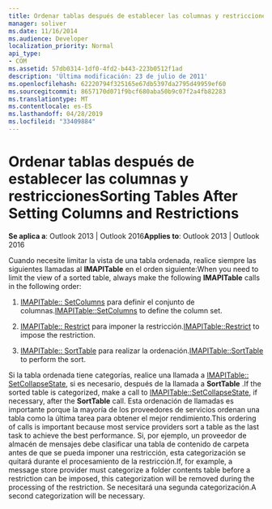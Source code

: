 ```yaml
---
title: Ordenar tablas después de establecer las columnas y restricciones
manager: soliver
ms.date: 11/16/2014
ms.audience: Developer
localization_priority: Normal
api_type:
- COM
ms.assetid: 57db0314-1df0-4fd2-b443-223b0512f1ad
description: 'Última modificación: 23 de julio de 2011'
ms.openlocfilehash: 62220794f325165e67db5397da2795d49959ef60
ms.sourcegitcommit: 8657170d071f9bcf680aba50b9c07f2a4fb82283
ms.translationtype: MT
ms.contentlocale: es-ES
ms.lasthandoff: 04/28/2019
ms.locfileid: "33409884"
---
```

# <a name="sorting-tables-after-setting-columns-and-restrictions"></a><span data-ttu-id="d1a84-103">Ordenar tablas después de establecer las columnas y restricciones</span><span class="sxs-lookup"><span data-stu-id="d1a84-103">Sorting Tables After Setting Columns and Restrictions</span></span>

  
  
<span data-ttu-id="d1a84-104">**Se aplica a**: Outlook 2013 | Outlook 2016</span><span class="sxs-lookup"><span data-stu-id="d1a84-104">**Applies to**: Outlook 2013 | Outlook 2016</span></span> 
  
<span data-ttu-id="d1a84-105">Cuando necesite limitar la vista de una tabla ordenada, realice siempre las siguientes llamadas al **IMAPITable** en el orden siguiente:</span><span class="sxs-lookup"><span data-stu-id="d1a84-105">When you need to limit the view of a sorted table, always make the following **IMAPITable** calls in the following order:</span></span> 
  
1. <span data-ttu-id="d1a84-106">[IMAPITable:: SetColumns](imapitable-setcolumns.md) para definir el conjunto de columnas.</span><span class="sxs-lookup"><span data-stu-id="d1a84-106">[IMAPITable::SetColumns](imapitable-setcolumns.md) to define the column set.</span></span> 
    
2. <span data-ttu-id="d1a84-107">[IMAPITable:: Restrict](imapitable-restrict.md) para imponer la restricción.</span><span class="sxs-lookup"><span data-stu-id="d1a84-107">[IMAPITable::Restrict](imapitable-restrict.md) to impose the restriction.</span></span> 
    
3. <span data-ttu-id="d1a84-108">[IMAPITable:: SortTable](imapitable-sorttable.md) para realizar la ordenación.</span><span class="sxs-lookup"><span data-stu-id="d1a84-108">[IMAPITable::SortTable](imapitable-sorttable.md) to perform the sort.</span></span> 
    
<span data-ttu-id="d1a84-109">Si la tabla ordenada tiene categorías, realice una llamada a [IMAPITable:: SetCollapseState](imapitable-setcollapsestate.md), si es necesario, después de la llamada a **SortTable** .</span><span class="sxs-lookup"><span data-stu-id="d1a84-109">If the sorted table is categorized, make a call to [IMAPITable::SetCollapseState](imapitable-setcollapsestate.md), if necessary, after the **SortTable** call.</span></span> <span data-ttu-id="d1a84-110">Esta ordenación de llamadas es importante porque la mayoría de los proveedores de servicios ordenan una tabla como la última tarea para obtener el mejor rendimiento.</span><span class="sxs-lookup"><span data-stu-id="d1a84-110">This ordering of calls is important because most service providers sort a table as the last task to achieve the best performance.</span></span> <span data-ttu-id="d1a84-111">Si, por ejemplo, un proveedor de almacén de mensajes debe clasificar una tabla de contenido de carpeta antes de que se pueda imponer una restricción, esta categorización se quitará durante el procesamiento de la restricción.</span><span class="sxs-lookup"><span data-stu-id="d1a84-111">If, for example, a message store provider must categorize a folder contents table before a restriction can be imposed, this categorization will be removed during the processing of the restriction.</span></span> <span data-ttu-id="d1a84-112">Se necesitará una segunda categorización.</span><span class="sxs-lookup"><span data-stu-id="d1a84-112">A second categorization will be necessary.</span></span> 
  

